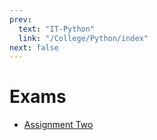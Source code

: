 ```yaml
---
prev:
  text: "IT-Python"
  link: "/College/Python/index"
next: false
---
```


# Exams

- [Assignment Two](ExamTwo.md)
